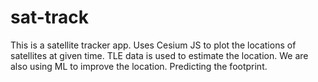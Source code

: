 # sat-track
This is a satellite tracker app. Uses Cesium JS to plot the locations of satellites at given time. TLE data is used to estimate the location.
We are also using ML to improve the location.
Predicting the footprint.
